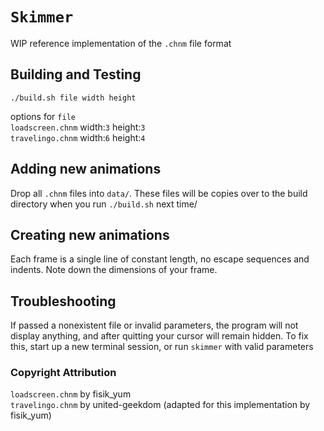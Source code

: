 # `Skimmer`

WIP reference implementation of the `.chnm` file format

## Building and Testing

`./build.sh file width height`

options for `file`  
`loadscreen.chnm` width:`3` height:`3`  
`travelingo.chnm` width:`6` height:`4`

## Adding new animations

Drop all `.chnm` files into `data/`. These files will be copies over to the build directory when you run `./build.sh` next time/

## Creating new animations

Each frame is a single line of constant length, no escape sequences and indents. Note down the dimensions of your frame.

## Troubleshooting

If passed a nonexistent file or invalid parameters, the program will not display anything, and after quitting your cursor will remain hidden. To fix this, start up a new terminal session, or run `skimmer` with valid parameters

### Copyright Attribution

`loadscreen.chnm` by fisik_yum\
`travelingo.chnm` by united-geekdom (adapted for this implementation by fisik_yum)
